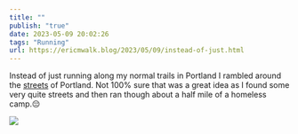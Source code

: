 ```yaml
---
title: ""
publish: "true"
date: 2023-05-09 20:02:26
tags: "Running"
url: https://ericmwalk.blog/2023/05/09/instead-of-just.html
---
```


Instead of just running along my normal trails in Portland I rambled around the [streets](http://www.strava.com/activities/9042835453) of Portland. Not 100% sure that was a great idea as I found some very quite streets and then ran though about a half mile of a homeless camp.😔

![](https://ericmwalk.blog/uploads/2023/de080ce70a.jpg)